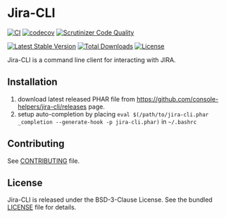 # Jira-CLI

[![CI](https://github.com/console-helpers/jira-cli/actions/workflows/tests.yml/badge.svg)](https://github.com/console-helpers/jira-cli/actions/workflows/tests.yml)
[![codecov](https://codecov.io/gh/console-helpers/jira-cli/branch/master/graph/badge.svg)](https://codecov.io/gh/console-helpers/jira-cli)
[![Scrutinizer Code Quality](https://scrutinizer-ci.com/g/console-helpers/jira-cli/badges/quality-score.png?b=master)](https://scrutinizer-ci.com/g/console-helpers/jira-cli/?branch=master)


[![Latest Stable Version](https://poser.pugx.org/console-helpers/jira-cli/v/stable)](https://packagist.org/packages/console-helpers/jira-cli)
[![Total Downloads](https://poser.pugx.org/console-helpers/jira-cli/downloads)](https://packagist.org/packages/console-helpers/jira-cli)
[![License](https://poser.pugx.org/console-helpers/jira-cli/license)](https://packagist.org/packages/console-helpers/jira-cli)

Jira-CLI is a command line client for interacting with JIRA.

## Installation

1. download latest released PHAR file from https://github.com/console-helpers/jira-cli/releases page.
2. setup auto-completion by placing `eval $(/path/to/jira-cli.phar _completion --generate-hook -p jira-cli.phar)` in `~/.bashrc`

## Contributing

See [CONTRIBUTING](CONTRIBUTING.md) file.

## License

Jira-CLI is released under the BSD-3-Clause License. See the bundled [LICENSE](LICENSE) file for details.
